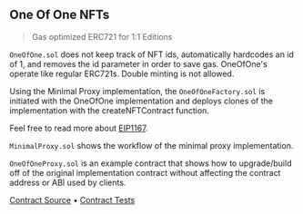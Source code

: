 ## One Of One NFTs

> Gas optimized ERC721 for 1:1 Editions

`OneOfOne.sol` does not keep track of NFT ids, automatically hardcodes an id of 1, and removes the id parameter in order to save gas. OneOfOne's operate like regular ERC721s. Double minting is not allowed.

Using the Minimal Proxy implementation, the `OneOfOneFactory.sol` is initiated with the OneOfOne implementation and deploys clones of the implementation with the createNFTContract function.

Feel free to read more about [EIP1167](https://eips.ethereum.org/EIPS/eip-1167).

`MinimalProxy.sol` shows the workflow of the minimal proxy implementation.

`OneOfOneProxy.sol` is an example contract that shows how to upgrade/build off of the original implementation contract without affecting the contract address or ABI used by clients.

[Contract Source](src/proxy) • [Contract Tests](test)
